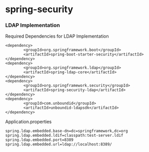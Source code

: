 # spring-security

### LDAP Implementation

Required Dependencies for LDAP Implementation
```
<dependency>
		<groupId>org.springframework.boot</groupId>
		<artifactId>spring-boot-starter-security</artifactId>
</dependency>
<dependency>
		<groupId>org.springframework.ldap</groupId>
		<artifactId>spring-ldap-core</artifactId>
</dependency>
<dependency>
		<groupId>org.springframework.security</groupId>
		<artifactId>spring-security-ldap</artifactId>
</dependency>
<dependency>
		<groupId>com.unboundid</groupId>
		<artifactId>unboundid-ldapsdk</artifactId>
</dependency>

```

Application.properties 

```
spring.ldap.embedded.base-dn=dc=springframework,dc=org 
spring.ldap.embedded.ldif=classpath:test-server.ldif 
spring.ldap.embedded.port=8389 
spring.ldap.embedded.url=ldap://localhost:8389/
```

